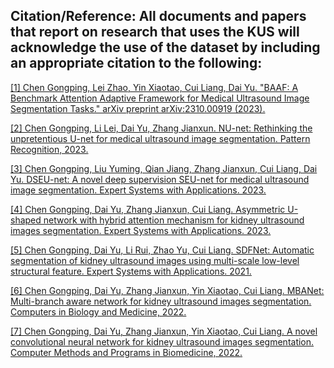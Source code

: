 ## Citation/Reference: All documents and papers that report on research that uses the KUS will acknowledge the use of the dataset by including an appropriate citation to the following:
[[1]	Chen Gongping, Lei Zhao, Yin Xiaotao, Cui Liang, Dai Yu. "BAAF: A Benchmark Attention Adaptive Framework for Medical Ultrasound Image Segmentation Tasks." arXiv preprint arXiv:2310.00919 (2023).]( https://doi.org/10.48550/arXiv.2310.00919 )

[[2]	Chen Gongping, Li Lei, Dai Yu, Zhang Jianxun. NU-net: Rethinking the unpretentious U-net for medical ultrasound image segmentation. Pattern Recognition, 2023.](https://doi.org/10.1016/j.patcog.2023.109728)

[[3]	Chen Gongping, Liu Yuming, Qian Jiang, Zhang Jianxun, Cui Liang, Dai Yu. DSEU-net: A novel deep supervision SEU-net for medical ultrasound image segmentation. Expert Systems with Applications. 2023.](https://doi.org/10.1016/j.eswa.2023.119939)

[[4]	Chen Gongping, Dai Yu, Zhang Jianxun, Cui Liang. Asymmetric U-shaped network with hybrid attention mechanism for kidney ultrasound images segmentation. Expert Systems with Applications. 2023.](https://doi.org/10.1016/j.eswa.2022.118847)

[[5]	Chen Gongping, Dai Yu, Li Rui, Zhao Yu, Cui Liang. SDFNet: Automatic segmentation of kidney ultrasound images using multi-scale low-level structural feature. Expert Systems with Applications. 2021.](http://dx.doi.org/10.1016/j.eswa.2021.115619)

[[6]	Chen Gongping, Dai Yu, Zhang Jianxun, Yin Xiaotao, Cui Liang. MBANet: Multi-branch aware network for kidney ultrasound images segmentation. Computers in Biology and Medicine, 2022.](https://doi.org/10.1016/j.compbiomed.2021.105140)

[[7]	Chen Gongping, Dai Yu, Zhang Jianxun, Yin Xiaotao, Cui Liang. A novel convolutional neural network for kidney ultrasound images segmentation. Computer Methods and Programs in Biomedicine, 2022.](https://doi.org/10.1016/j.cmpb.2022.106712)


